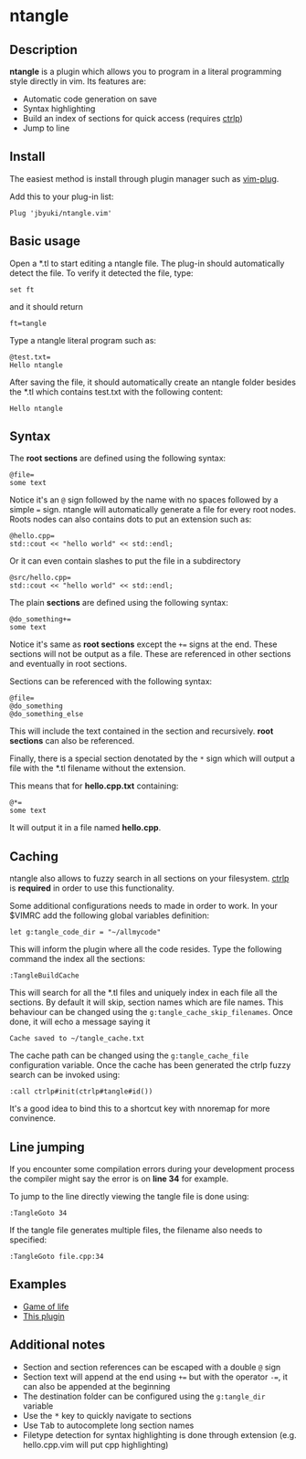 ntangle
=======

Description
-----------

**ntangle** is a plugin which allows you to program in a literal programming style directly in vim. Its features are:

* Automatic code generation on save
* Syntax highlighting
* Build an index of sections for quick access (requires [ctrlp](https://github.com/ctrlpvim/ctrlp.vim))
* Jump to line

Install
-------

The easiest method is install through plugin manager such as [vim-plug](https://github.com/junegunn/vim-plug).

Add this to your plug-in list:

```
Plug 'jbyuki/ntangle.vim'
```

Basic usage
-----------

Open a \*.tl to start editing a ntangle file.  The plug-in should automatically detect the file. To verify it detected the file, type:

```
set ft
```

and it should return

```
ft=tangle
```

Type a ntangle literal program such as:

```
@test.txt=
Hello ntangle
```

After saving the file, it should automatically create an ntangle folder besides the \*.tl which contains test.txt with the following content:

```
Hello ntangle
```

Syntax
------

The **root sections** are defined using the following syntax:

```
@file=
some text
```

Notice it's an `@` sign followed by the name with no spaces followed by a simple `=` sign. ntangle will automatically generate a file for every root nodes. Roots nodes can also contains dots to put an extension such as:

```
@hello.cpp=
std::cout << "hello world" << std::endl;
```

Or it can even contain slashes to put the file in a subdirectory

```
@src/hello.cpp=
std::cout << "hello world" << std::endl;
```

The plain **sections** are defined using the following syntax:

```
@do_something+=
some text
```

Notice it's same as **root sections** except the `+=` signs at the end. These sections will not be output as a file. These are referenced in other sections and eventually in root sections.

Sections can be referenced with the following syntax:

```
@file=
@do_something
@do_something_else
```

This will include the text contained in the section and recursively. **root sections** can also be referenced.

Finally, there is a special section denotated by the `*` sign which will output a file with the \*.tl filename without the extension.

This means that for **hello.cpp.txt** containing:

```
@*=
some text
```

It will output it in a file named **hello.cpp**.

Caching
-------

ntangle also allows to fuzzy search in all sections on your filesystem. [ctrlp](https://github.com/ctrlpvim/ctrlp.vim) is **required** in order to use this functionality. 

Some additional configurations needs to made in order to work. In your $VIMRC add the following global variables definition:

```
let g:tangle_code_dir = "~/allmycode"
```

This will inform the plugin where all the code resides.
Type the following command the index all the sections:

```
:TangleBuildCache
```

This will search for all the \*.tl files and uniquely index in each file all the sections. By default it will skip, section names which are file names. This behaviour can be changed using the `g:tangle_cache_skip_filenames`. Once done, it will echo a message saying it 

```
Cache saved to ~/tangle_cache.txt
```

The cache path can be changed using the `g:tangle_cache_file` configuration variable.
Once the cache has been generated the ctrlp fuzzy search can be invoked using:

```
:call ctrlp#init(ctrlp#tangle#id())
```

It's a good idea to bind this to a shortcut key with nnoremap for more convinence.

Line jumping
------------

If you encounter some compilation errors during your development process the compiler might say the error is on **line 34** for example.

To jump to the line directly viewing the tangle file is done using:

```
:TangleGoto 34
```

If the tangle file generates multiple files, the filename also needs to specified:

```
:TangleGoto file.cpp:34
```

Examples
--------

* [Game of life](https://gist.github.com/jbyuki/e2d0b9a93f79ed8acd4df330218830aa)
* [This plugin](https://gist.github.com/jbyuki/c3c102037805a963a696358646d97cf8)

Additional notes
----------------

* Section and section references can be escaped with a double `@` sign
* Section text will append at the end using `+=` but with the operator `-=`, it can also be appended at the beginning
* The destination folder can be configured using the `g:tangle_dir` variable
* Use the <kbd>\*</kbd> key to quickly navigate to sections
* Use <kbd>Tab</kbd> to autocomplete long section names
* Filetype detection for syntax highlighting is done through extension (e.g. hello.cpp.vim will put cpp highlighting)
